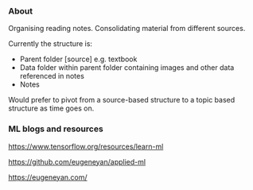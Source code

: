 ### About

Organising reading notes. Consolidating material from different sources. 

Currently the structure is:
  - Parent folder [source] e.g. textbook
  - Data folder within parent folder containing images and other data referenced in notes
  - Notes

Would prefer to pivot from a source-based structure to a topic based structure as time goes on. 

### ML blogs and resources
https://www.tensorflow.org/resources/learn-ml

https://github.com/eugeneyan/applied-ml

https://eugeneyan.com/

